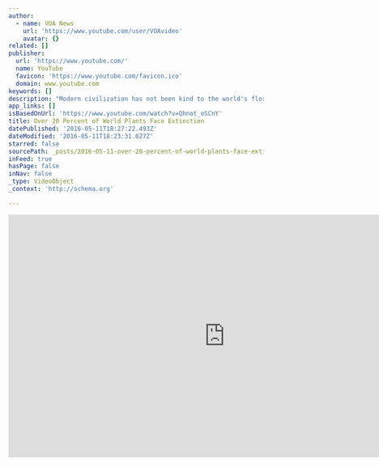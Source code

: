 ```yaml
---
author:
  - name: VOA News
    url: 'https://www.youtube.com/user/VOAvideo'
    avatar: {}
related: []
publisher:
  url: 'https://www.youtube.com/'
  name: YouTube
  favicon: 'https://www.youtube.com/favicon.ico'
  domain: www.youtube.com
keywords: []
description: "Modern civilization has not been kind to the world's flora. More than 20 percent of the plants known to science are facing extinction because more and more of their habitat is being used for agriculture and urbanization. VOA's George Putic has more on the first ever global assessment of the world's plants."
app_links: []
isBasedOnUrl: 'https://www.youtube.com/watch?v=Qhnot_oSCnY'
title: Over 20 Percent of World Plants Face Extinction
datePublished: '2016-05-11T18:27:22.493Z'
dateModified: '2016-05-11T18:23:31.027Z'
starred: false
sourcePath: _posts/2016-05-11-over-20-percent-of-world-plants-face-extinction.md
inFeed: true
hasPage: false
inNav: false
_type: VideoObject
_context: 'http://schema.org'

---
```

<iframe src="https://cdn.embedly.com/widgets/media.html?src=https%3A%2F%2Fwww.youtube.com%2Fembed%2FQhnot_oSCnY%3Ffeature%3Doembed&amp;url=http%3A%2F%2Fwww.youtube.com%2Fwatch%3Fv%3DQhnot_oSCnY&amp;image=https%3A%2F%2Fi.ytimg.com%2Fvi%2FQhnot_oSCnY%2Fhqdefault.jpg&amp;key=b7d04c9b404c499eba89ee7072e1c4f7&amp;type=text%2Fhtml&amp;schema=youtube" width="854" height="480" scrolling="no" frameborder="0" allowfullscreen="" style=""></iframe>